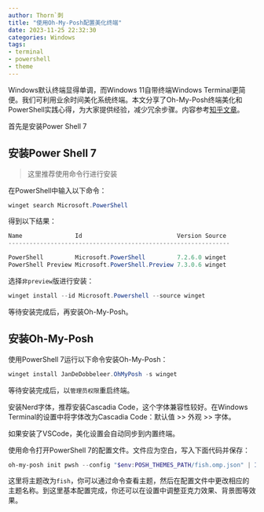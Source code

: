 ```yaml
---
author: Thorn`刺
title: "使用Oh-My-Posh配置美化终端"
date: 2023-11-25 22:32:30
categories: Windows
tags:
- terminal
- powershell
- theme
---
```


Windows默认终端显得单调，而Windows 11自带终端Windows Terminal更简便。我们可利用业余时间美化系统终端。本文分享了Oh-My-Posh终端美化和PowerShell实践心得，为大家提供经验，减少冗余步骤。内容参考[知乎文章](https://zhuanlan.zhihu.com/p/354603010)。

首先是安装Power Shell 7

## 安装Power Shell 7

> 这里推荐使用命令行进行安装

在PowerShell中输入以下命令：

```powershell
winget search Microsoft.PowerShell
```

得到以下结果：

```powershell
Name               Id                           Version Source
---------------------------------------------------------------

PowerShell         Microsoft.PowerShell         7.2.6.0 winget
PowerShell Preview Microsoft.PowerShell.Preview 7.3.0.6 winget
```

选择`非preview`版进行安装：

```powershell
winget install --id Microsoft.Powershell --source winget
```

等待安装完成后，再安装Oh-My-Posh。

## 安装Oh-My-Posh

使用PowerShell 7运行以下命令安装Oh-My-Posh：

```powershell
winget install JanDeDobbeleer.OhMyPosh -s winget
```

等待安装完成后，以`管理员权限`重启终端。

安装Nerd字体，推荐安装Cascadia Code，这个字体兼容性较好。在Windows Terminal的设置中将字体改为Cascadia Code：默认值 >> 外观 >> 字体。

如果安装了VSCode，美化设置会自动同步到内置终端。

使用命令打开PowerShell 7的配置文件。文件应为空白，写入下面代码并保存：

```powershell
oh-my-posh init pwsh --config "$env:POSH_THEMES_PATH/fish.omp.json" | Invoke-Expression
```

这里将主题改为`fish`，你可以通过命令查看主题，然后在配置文件中更改相应的主题名称。到这里基本配置完成，你还可以在设置中调整亚克力效果、背景图等效果。
